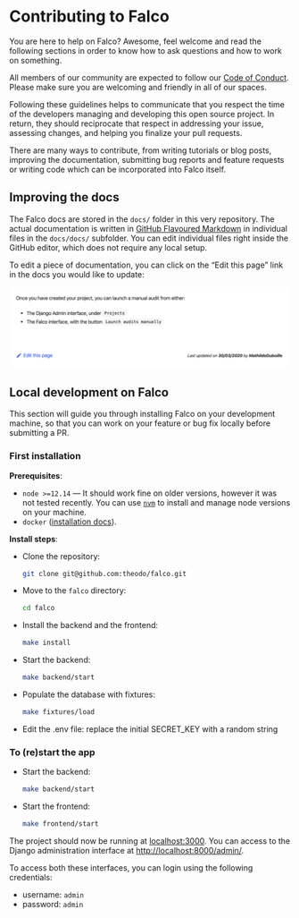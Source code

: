 # Contributing to Falco

You are here to help on Falco? Awesome, feel welcome and read the following sections in order to know how to ask questions and how to work on something.

All members of our community are expected to follow our [Code of Conduct](./CODE_OF_CONDUCT.md). Please make sure you are welcoming and friendly in all of our spaces.

Following these guidelines helps to communicate that you respect the time of the developers managing and developing this open source project. In return, they should reciprocate that respect in addressing your issue, assessing changes, and helping you finalize your pull requests.

There are many ways to contribute, from writing tutorials or blog posts, improving the documentation, submitting bug reports and feature requests or writing code which can be incorporated into Falco itself.

## Improving the docs

The Falco docs are stored in the `docs/` folder in this very repository. The actual documentation is written in [GitHub Flavoured Markdown](https://github.github.com/gfm/) in individual files in the `docs/docs/` subfolder. You can edit individual files right inside the GitHub editor, which does not require any local setup.

To edit a piece of documentation, you can click on the “Edit this page” link in the docs you would like to update:

![Edit this doc button](/docs/static/img/edit-docs.png)

## Local development on Falco

This section will guide you through installing Falco on your development machine, so that you can work on your feature or bug fix locally before submitting a PR.

### First installation

**Prerequisites**:

- `node >=12.14` — It should work fine on older versions, however it was not tested recently. You can use [`nvm`](https://github.com/nvm-sh/nvm) to install and manage node versions on your machine.
- `docker` ([installation docs](https://docs.docker.com/install/)).

**Install steps**:

- Clone the repository:
  ```bash
  git clone git@github.com:theodo/falco.git
  ```
- Move to the `falco` directory:
  ```bash
  cd falco
  ```
- Install the backend and the frontend:
  ```bash
  make install
  ```
- Start the backend:
  ```bash
  make backend/start
  ```
- Populate the database with fixtures:
  ```bash
  make fixtures/load
  ```
- Edit the .env file: replace the initial SECRET_KEY with a random string

### To (re)start the app

- Start the backend:
  ```bash
  make backend/start
  ```
- Start the frontend:

  ```bash
  make frontend/start
  ```

The project should now be running at [localhost:3000](http://localhost:3000). You can access to the Django administration interface at [http://localhost:8000/admin/](http://localhost:8000/admin/).

To access both these interfaces, you can login using the following credentials:

- username: `admin`
- password: `admin`